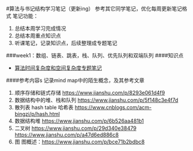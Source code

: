 #算法与书记结构学习笔记（更新ing）
参考其它同学笔记，优化每周更新笔记格式
笔记功能：
1. 总结本周学习完成情况
2. 总结本周重点知识点
3. 听课笔记，记录知识点，后续整理成专题笔记

###week1：数组、链表、跳表，栈、队列、优先队列和双端队列
####知识点
* [算法时间复杂度和空间复杂度专题笔记](算法时间复杂度和空间复杂度.md)
  
####参考内容s
记录mind map中的陌生概念，及其参考文章
1. 顺序存储和链式存储
   https://www.jianshu.com/p/8293e061d4f9
2. 数据结构中的堆、栈和队列
   https://www.jianshu.com/p/5f148c3e4f7d
3. 散列表 hash table 哈希表
   https://www.cnblogs.com/acm-bingzi/p/hash.html
4. 数据结构堆
   https://www.jianshu.com/p/6b526aa481b1
5. 二叉树
   https://www.jianshu.com/p/29d340e38479
   https://www.jianshu.com/p/a47d6ed886c8
6. 图
   图概述：https://www.jianshu.com/p/bce71b2bdbc8



